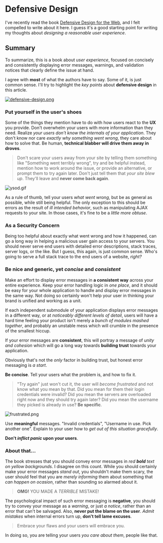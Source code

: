 # Defensive Design #

I've recently read the book [Defensive Design for the Web](http://www.amazon.com/dp/073571410X "Amazon"), and I felt compelled to write about it here. I guess it's a good starting point for writing my thoughts about _designing a reasonable user experience_.

## Summary ##

To summarize, this is a book about _user experience_, focused on concisely and consistently displaying error messages, warnings, and validation notices that clearly define the issue at hand.

I agree with **most** of what the authors have to say. Some of it, is just common sense. I'll try to highlight the _key points_ about **defensive design** in this article.

[![defensive-design.png][1]](http://www.amazon.com/dp/073571410X "Defensive Design for the Web")

### Put yourself in the user's shoes ###

Some of the things they mention have to do with how users react to the **UX** you provide. Don't overwhelm your users with more information than they need. Realize _your users don't know the internals of your application_. They don't know nor care _exactly why something went wrong_, they care about how to solve that. Be human, **technical blabber will drive them away in droves**.

> Don't scare your users away from your site by telling them something like "Something went terribly wrong", try and be helpful instead, mention how to work around the issue, or provide an alternative, or prompt them to try again later. Don't just tell them that _your site blew up_. They'll leave and **never come back again**.

![ysod.gif][2]

As a rule of thumb, tell your users _what went wrong_, but be as general as possible, while still being helpful. The only exception to this should be errors as the result of _ill intended behavior_, such as manipulating AJAX requests to your site. In those cases, it's fine to be a _little more obtuse_.

### As a Security Concern ###

Being too helpful about exactly what went wrong and how it happened, can go a long way in helping a malicious user gain access to your servers. You should never serve end users with detailed error descriptions, stack traces, server logs, or the like. But I guess, this again, is just common sense. Who's going to serve a full stack trace to the end users of a website, _right?_

### Be nice and generic, yet _concise_ and _consistent_ ###

Make an effort to display error messages in **a consistent way** across your entire experience. Keep your error handling logic in _one place_, and it should be easy for your whole application to handle and display error messages in the same way. Not doing so certainly won't help your user in thinking your brand is unified and working as a unit.

If each independent submodule of your application displays error messages in a different way, or at _noticeably different levels of detail_, users will have a hard time feeling your product isn't merely a _bunch of modules mashed together_, and probably an unstable mess which will crumble in the presence of the smallest hiccup.

If your error messages are **consistent**, this will portray a message of _unity and cohesion_ which will go a long way towards **building trust** towards your application.

Obviously that's not the _only_ factor in building trust, but honest error messaging is _a start_.

**Be concise**. Tell your users what the problem is, and how to fix it.

> "Try again" just won't cut it, the user will _become frustrated_ and not know what you mean by that. Did you mean for them their login credentials were invalid? Did you mean the servers are overloaded right now and they should try again later? Did you mean the username they picked is already in use? **Be specific**.

![frustrated.png][3]

Use **meaningful** messages. "Invalid credentials", "Username in use. Pick another one". Explain to your user how to _get out of this situation gracefully_.

**Don't _inflict panic_ upon your users**.

### About that... ###

The book stresses that you should convey error messages in _red **bold** text on yellow backgrounds_. I disagree on this count. While you should certainly make your error messages _stand out_, you shouldn't make them scary, the user should feel that you are _merely informing_ them about something that _can happen on ocasion_, rather than sounding so alarmed about it.

> **OMG!** YOU MADE A _TERRIBLE_ MISTAKE!

The psychological impact of such error messaging is **negative**, you should try to convey your message as a _warning_, or just _a notice_, rather than an error that can't be salvaged. Also, **never put the blame on the user**. _Admit mistakes_ when internal errors turn up, **don't tell lame excuses**.

> Embrace your flaws and your users will embrace you.

In doing so, you are telling your users _you care about them_, people like that.

  [1]: http://i.imgur.com/JxkQ02e.png
  [2]: http://i.imgur.com/CGA63nm.gif "ASP.NET Yellow Screen of Death"
  [3]: http://i.imgur.com/CQVskxL.png "Don't frustrate your users"
